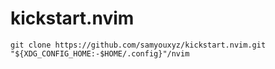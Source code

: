 # kickstart.nvim
```
git clone https://github.com/samyouxyz/kickstart.nvim.git "${XDG_CONFIG_HOME:-$HOME/.config}"/nvim
```
